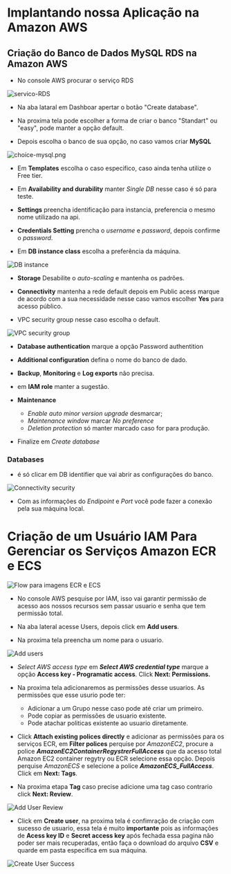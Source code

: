 # Implantando nossa Aplicação na Amazon AWS

## Criação do Banco de Dados MySQL RDS na Amazon AWS

* No console AWS procurar o serviço RDS
 
![servico-RDS](img/servico-RDS.png)

* Na aba lataral em Dashboar apertar o botão "Create database". 


* Na proxima tela pode escolher a forma de criar o banco "Standart" ou "easy", pode manter a opção default.


* Depois escolha o banco de sua opção, no caso vamos criar **MySQL**

![choice-mysql.png](img/choice-mysql.png)


* Em **Templates** escolha o caso especifico, caso ainda tenha utilize o Free tier.


* Em **Availability and durability** manter *Single DB* nesse caso é só para teste.


* **Settings** preencha identificação para instancia, preferencia o mesmo nome utilizado na api.


* **Credentials Setting** prencha o *username* e *password*, depois confirme o *password*.


* Em **DB instance class** escolha a preferência da máquina.

![DB instance](img/db-instance.png)


* **Storage** Desabilite o *auto-scaling* e mantenha os padrões.


* **Connectivity** mantenha a rede default depois em Public acess marque de acordo com a sua necessidade nesse caso vamos escolher **Yes** para acesso público.


* VPC security group nesse caso escolha o default.

![VPC security group](img/vpc-security-group.png)

* **Database authentication** marque a opção Password authentition


*  **Additional configuration** defina o nome do banco de dado.


*  **Backup**, **Monitoring** e **Log exports** não precisa.


* em **IAM role** manter a sugestão.


* **Maintenance** 
  * *Enable auto minor version upgrade* desmarcar;
  * *Maintenance window* marcar *No preference*
  * *Deletion protection* só manter marcado caso for para produção.


* Finalize em *Create database*


### Databases

* é só clicar em DB identifier que vai abrir as configurações do banco.

![Connectivity security](img/connectivity-security.png)


* Com as informações do *Endipoint* e *Port* você pode fazer a conexão pela sua máquina local.


# Criação de um Usuário IAM Para Gerenciar os Serviços Amazon ECR e ECS

![Flow para imagens ECR e ECS](img/flow-ecr-ecs.png)


* No console AWS pesquise por IAM, isso vai garantir permissão de acesso aos nossos recursos sem passar usuario e senha que tem permissão total.


* Na aba lateral acesse Users, depois click em **Add users**.


* Na proxima tela preencha um nome para o usuario.

![Add users ](img/addusers.png)

* *Select AWS access type* em ***Select AWS credential type*** marque a opção **Access key - Programatic access**. Click **Next: Permissions.**


* Na proxima tela adicionaremos as permissões desse usuarios.
As permissões que esse usurio pode ter: 
  * Adicionar a um Grupo nesse caso pode até criar um primeiro.
  * Pode copiar as permissões de usuario existente.
  * Pode atachar politicas existente ao usuario diretamente.


* Click **Attach existing polices directly** e adicionar as permissões para os serviços ECR, em **Filter polices** perquise por
*AmazonEC2*, procure a police ***AmazonEC2ContainerRegystrerFullAccess*** que da acesso total Amazon EC2 container regytry ou ECR selecione essa opção.
Depois perquise *AmazonECS* e selecione a police ***AmazonECS_FullAccess***. Click em **Next: Tags**.


* Na proxima etapa **Tag** caso precise adicione uma tag caso contrario click **Next: Review**.

![Add User Review](img/add-user-review.png)

* Click em **Create user**, na proxima tela é confimração de criação com sucesso de usuario, essa tela é muito **importante** 
pois as informações de **Acess key ID** e **Secret access key** após fechada essa pagina não poder ser mais recuperadas, então faça o download do arquivo **CSV** e quarde em pasta especifica em sua máquina.

![Create User Success](img/create-user-sucess.png)












